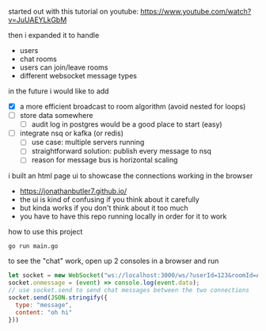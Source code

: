started out with this tutorial on youtube:
https://www.youtube.com/watch?v=JuUAEYLkGbM

then i expanded it to handle
- users
- chat rooms 
- users can join/leave rooms
- different websocket message types

in the future i would like to add
- [x] a more efficient broadcast to room algorithm (avoid nested for loops)
- [ ] store data somewhere
  - [ ] audit log in postgres would be a good place to start (easy)
- [ ] integrate nsq or kafka (or redis)
  - [ ] use case: multiple servers running
  - [ ] straightforward solution: publish every message to nsq
  - [ ] reason for message bus is horizontal scaling

i built an html page ui to showcase the connections working in the browser
- https://jonathanbutler7.github.io/
- the ui is kind of confusing if you think about it carefully
- but kinda works if you don't think about it too much
- you have to have this repo running locally in order for it to work

how to use this project

```
go run main.go
```

to see the "chat" work, open up 2 consoles in a browser and run

```js
let socket = new WebSocket("ws://localhost:3000/ws/?userId=123&roomId=A");
socket.onmessage = (event) => console.log(event.data);
// use socket.send to send chat messages between the two connections
socket.send(JSON.stringify({ 
  type: "message", 
  content: "oh hi"
}))
```
